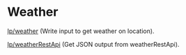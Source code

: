Weather
=========================


[Ip/weather](ip/weather) (Write input to get weather on location).

[Ip/weatherRestApi](ip/weatherRestApi) (Get JSON output from weatherRestApi).

